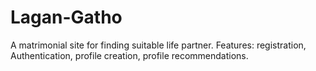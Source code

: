 # Lagan-Gatho
A matrimonial site for finding suitable life partner. Features: registration, Authentication, profile creation, profile recommendations. 
